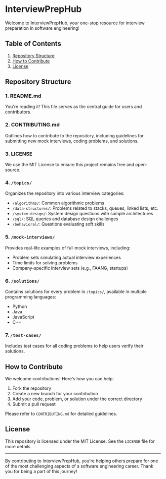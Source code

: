 # InterviewPrepHub

Welcome to InterviewPrepHub, your one-stop resource for interview preparation in software engineering!

## Table of Contents
1. [Repository Structure](#repository-structure)
2. [How to Contribute](#how-to-contribute)
3. [License](#license)

## Repository Structure

### 1. README.md
You're reading it! This file serves as the central guide for users and contributors.

### 2. CONTRIBUTING.md
Outlines how to contribute to the repository, including guidelines for submitting new mock interviews, coding problems, and solutions.

### 3. LICENSE
We use the MIT License to ensure this project remains free and open-source.

### 4. `/topics/`
Organizes the repository into various interview categories:
- `/algorithms/`: Common algorithmic problems
- `/data-structures/`: Problems related to stacks, queues, linked lists, etc.
- `/system-design/`: System design questions with sample architectures
- `/sql/`: SQL queries and database design challenges
- `/behavioral/`: Questions evaluating soft skills

### 5. `/mock-interviews/`
Provides real-life examples of full mock interviews, including:
- Problem sets simulating actual interview experiences
- Time limits for solving problems
- Company-specific interview sets (e.g., FAANG, startups)

### 6. `/solutions/`
Contains solutions for every problem in `/topics/`, available in multiple programming languages:
- Python
- Java
- JavaScript
- C++

### 7. `/test-cases/`
Includes test cases for all coding problems to help users verify their solutions.

## How to Contribute

We welcome contributions! Here's how you can help:

1. Fork the repository
2. Create a new branch for your contribution
3. Add your code, problem, or solution under the correct directory
4. Submit a pull request

Please refer to `CONTRIBUTING.md` for detailed guidelines.

## License

This repository is licensed under the MIT License. See the `LICENSE` file for more details.

---

By contributing to InterviewPrepHub, you're helping others prepare for one of the most challenging aspects of a software engineering career. Thank you for being a part of this journey!
